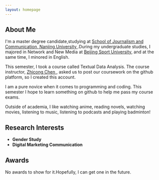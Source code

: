 ```yaml
---
layout: homepage
---
```


## About Me

I'm a master degree candidate,studying at <a href="https://jc.nju.edu.cn/en9/main.htm" target="_blank">School of Journalism and Communication</a>,<a href="https://www.nju.edu.cn/" target="_blank"> Nanjing University </a>.During my undergraduate studies, I majored in Network and New Media at <a href="https://www.bsu.edu.cn/" target="_blank">Beijing Sport University</a>, and at the same time, I minored in English.

This semester, I took a course called Textual Data Analysis. The course instructor, <a href="https://zhicongchen.github.io/" target="_blank"> Zhicong Chen </a> , asked us to post our coursework on the github platform, so I created this account.

I am a pure novice when it comes to programming and coding. This semester I hope to learn something on github to help me pass my course exams.

Outside of academia, I like watching anime, reading novels, watching movies, listening to music, listening to podcasts and playing badminton!

## Research Interests
- **Gender Study** 
- **Digital Marketing Communication** 


## Awards
No awards to show for it.Hopefully, I can get one in the future.


